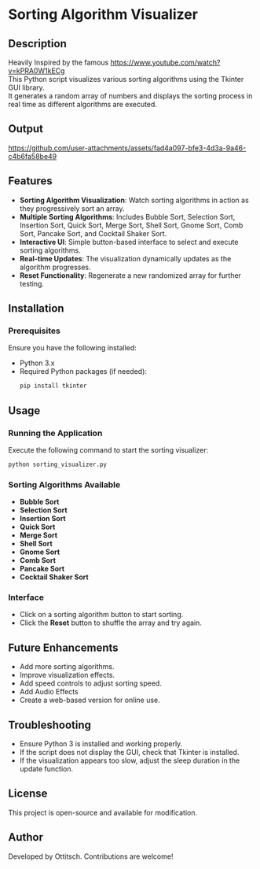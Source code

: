 # Sorting Algorithm Visualizer

## Description

Heavily Inspired by the famous https://www.youtube.com/watch?v=kPRA0W1kECg  
This Python script visualizes various sorting algorithms using the Tkinter GUI library.  
It generates a random array of numbers and displays the sorting process in real time as different algorithms are executed.

## Output
https://github.com/user-attachments/assets/fad4a097-bfe3-4d3a-9a46-c4b6fa58be49

## Features

- **Sorting Algorithm Visualization**: Watch sorting algorithms in action as they progressively sort an array.
- **Multiple Sorting Algorithms**: Includes Bubble Sort, Selection Sort, Insertion Sort, Quick Sort, Merge Sort, Shell Sort, Gnome Sort, Comb Sort, Pancake Sort, and Cocktail Shaker Sort.
- **Interactive UI**: Simple button-based interface to select and execute sorting algorithms.
- **Real-time Updates**: The visualization dynamically updates as the algorithm progresses.
- **Reset Functionality**: Regenerate a new randomized array for further testing.

## Installation

### Prerequisites

Ensure you have the following installed:

- Python 3.x
- Required Python packages (if needed):
  ```sh
  pip install tkinter
  ```

## Usage

### Running the Application

Execute the following command to start the sorting visualizer:

```sh
python sorting_visualizer.py
```

### Sorting Algorithms Available

- **Bubble Sort**
- **Selection Sort**
- **Insertion Sort**
- **Quick Sort**
- **Merge Sort**
- **Shell Sort**
- **Gnome Sort**
- **Comb Sort**
- **Pancake Sort**
- **Cocktail Shaker Sort**

### Interface

- Click on a sorting algorithm button to start sorting.
- Click the **Reset** button to shuffle the array and try again.

## Future Enhancements

- Add more sorting algorithms.
- Improve visualization effects.
- Add speed controls to adjust sorting speed.
- Add Audio Effects
- Create a web-based version for online use.

## Troubleshooting

- Ensure Python 3 is installed and working properly.
- If the script does not display the GUI, check that Tkinter is installed.
- If the visualization appears too slow, adjust the sleep duration in the update function.

## License

This project is open-source and available for modification.

## Author

Developed by Ottitsch. Contributions are welcome!

